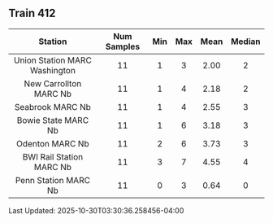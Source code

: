 ## Train 412

| Station | Num Samples | Min | Max | Mean | Median |
| :-----: | :---------: | :-: | :-: | :--: | :----: |
| Union Station MARC Washington | 11 | 1 | 3 | 2.00 | 2 |
| New Carrollton MARC Nb | 11 | 1 | 4 | 2.18 | 2 |
| Seabrook MARC Nb | 11 | 1 | 4 | 2.55 | 3 |
| Bowie State MARC Nb | 11 | 1 | 6 | 3.18 | 3 |
| Odenton MARC Nb | 11 | 2 | 6 | 3.73 | 3 |
| BWI Rail Station MARC Nb | 11 | 3 | 7 | 4.55 | 4 |
| Penn Station MARC Nb | 11 | 0 | 3 | 0.64 | 0 |


Last Updated: 2025-10-30T03:30:36.258456-04:00
